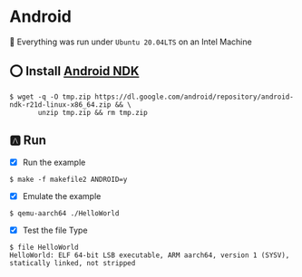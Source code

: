 # Android

:bookmark: Everything was run under `Ubuntu 20.04LTS` on an Intel Machine

## :o: Install [Android NDK](https://developer.android.com/ndk)


```
$ wget -q -O tmp.zip https://dl.google.com/android/repository/android-ndk-r21d-linux-x86_64.zip && \
       unzip tmp.zip && rm tmp.zip
```

## :a: Run 

- [x] Run the example

```
$ make -f makefile2 ANDROID=y
```

- [x] Emulate the example

```
$ qemu-aarch64 ./HelloWorld
```

- [x] Test the file Type

```
$ file HelloWorld
HelloWorld: ELF 64-bit LSB executable, ARM aarch64, version 1 (SYSV), statically linked, not stripped
```
